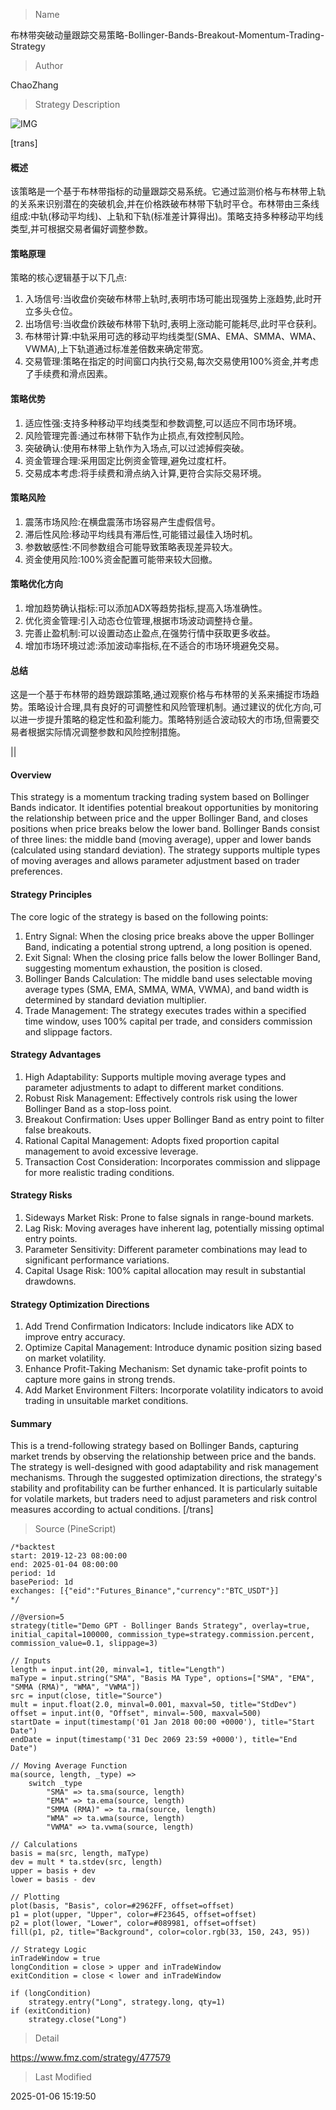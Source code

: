 
> Name

布林带突破动量跟踪交易策略-Bollinger-Bands-Breakout-Momentum-Trading-Strategy

> Author

ChaoZhang

> Strategy Description

![IMG](https://www.fmz.com/upload/asset/1bf9bcd9f4035e42efc.png)

[trans]
#### 概述
该策略是一个基于布林带指标的动量跟踪交易系统。它通过监测价格与布林带上轨的关系来识别潜在的突破机会,并在价格跌破布林带下轨时平仓。布林带由三条线组成:中轨(移动平均线)、上轨和下轨(标准差计算得出)。策略支持多种移动平均线类型,并可根据交易者偏好调整参数。

#### 策略原理
策略的核心逻辑基于以下几点:
1. 入场信号:当收盘价突破布林带上轨时,表明市场可能出现强势上涨趋势,此时开立多头仓位。
2. 出场信号:当收盘价跌破布林带下轨时,表明上涨动能可能耗尽,此时平仓获利。 
3. 布林带计算:中轨采用可选的移动平均线类型(SMA、EMA、SMMA、WMA、VWMA),上下轨道通过标准差倍数来确定带宽。
4. 交易管理:策略在指定的时间窗口内执行交易,每次交易使用100%资金,并考虑了手续费和滑点因素。

#### 策略优势
1. 适应性强:支持多种移动平均线类型和参数调整,可以适应不同市场环境。
2. 风险管理完善:通过布林带下轨作为止损点,有效控制风险。
3. 突破确认:使用布林带上轨作为入场点,可以过滤掉假突破。
4. 资金管理合理:采用固定比例资金管理,避免过度杠杆。
5. 交易成本考虑:将手续费和滑点纳入计算,更符合实际交易环境。

#### 策略风险
1. 震荡市场风险:在横盘震荡市场容易产生虚假信号。
2. 滞后性风险:移动平均线具有滞后性,可能错过最佳入场时机。
3. 参数敏感性:不同参数组合可能导致策略表现差异较大。
4. 资金使用风险:100%资金配置可能带来较大回撤。

#### 策略优化方向
1. 增加趋势确认指标:可以添加ADX等趋势指标,提高入场准确性。
2. 优化资金管理:引入动态仓位管理,根据市场波动调整持仓量。
3. 完善止盈机制:可以设置动态止盈点,在强势行情中获取更多收益。
4. 增加市场环境过滤:添加波动率指标,在不适合的市场环境避免交易。

#### 总结
这是一个基于布林带的趋势跟踪策略,通过观察价格与布林带的关系来捕捉市场趋势。策略设计合理,具有良好的可调整性和风险管理机制。通过建议的优化方向,可以进一步提升策略的稳定性和盈利能力。策略特别适合波动较大的市场,但需要交易者根据实际情况调整参数和风险控制措施。

|| 

#### Overview
This strategy is a momentum tracking trading system based on Bollinger Bands indicator. It identifies potential breakout opportunities by monitoring the relationship between price and the upper Bollinger Band, and closes positions when price breaks below the lower band. Bollinger Bands consist of three lines: the middle band (moving average), upper and lower bands (calculated using standard deviation). The strategy supports multiple types of moving averages and allows parameter adjustment based on trader preferences.

#### Strategy Principles
The core logic of the strategy is based on the following points:
1. Entry Signal: When the closing price breaks above the upper Bollinger Band, indicating a potential strong uptrend, a long position is opened.
2. Exit Signal: When the closing price falls below the lower Bollinger Band, suggesting momentum exhaustion, the position is closed.
3. Bollinger Bands Calculation: The middle band uses selectable moving average types (SMA, EMA, SMMA, WMA, VWMA), and band width is determined by standard deviation multiplier.
4. Trade Management: The strategy executes trades within a specified time window, uses 100% capital per trade, and considers commission and slippage factors.

#### Strategy Advantages
1. High Adaptability: Supports multiple moving average types and parameter adjustments to adapt to different market conditions.
2. Robust Risk Management: Effectively controls risk using the lower Bollinger Band as a stop-loss point.
3. Breakout Confirmation: Uses upper Bollinger Band as entry point to filter false breakouts.
4. Rational Capital Management: Adopts fixed proportion capital management to avoid excessive leverage.
5. Transaction Cost Consideration: Incorporates commission and slippage for more realistic trading conditions.

#### Strategy Risks
1. Sideways Market Risk: Prone to false signals in range-bound markets.
2. Lag Risk: Moving averages have inherent lag, potentially missing optimal entry points.
3. Parameter Sensitivity: Different parameter combinations may lead to significant performance variations.
4. Capital Usage Risk: 100% capital allocation may result in substantial drawdowns.

#### Strategy Optimization Directions
1. Add Trend Confirmation Indicators: Include indicators like ADX to improve entry accuracy.
2. Optimize Capital Management: Introduce dynamic position sizing based on market volatility.
3. Enhance Profit-Taking Mechanism: Set dynamic take-profit points to capture more gains in strong trends.
4. Add Market Environment Filters: Incorporate volatility indicators to avoid trading in unsuitable market conditions.

#### Summary
This is a trend-following strategy based on Bollinger Bands, capturing market trends by observing the relationship between price and the bands. The strategy is well-designed with good adaptability and risk management mechanisms. Through the suggested optimization directions, the strategy's stability and profitability can be further enhanced. It is particularly suitable for volatile markets, but traders need to adjust parameters and risk control measures according to actual conditions.
[/trans]



> Source (PineScript)

``` pinescript
/*backtest
start: 2019-12-23 08:00:00
end: 2025-01-04 08:00:00
period: 1d
basePeriod: 1d
exchanges: [{"eid":"Futures_Binance","currency":"BTC_USDT"}]
*/

//@version=5
strategy(title="Demo GPT - Bollinger Bands Strategy", overlay=true, initial_capital=100000, commission_type=strategy.commission.percent, commission_value=0.1, slippage=3)

// Inputs
length = input.int(20, minval=1, title="Length")
maType = input.string("SMA", "Basis MA Type", options=["SMA", "EMA", "SMMA (RMA)", "WMA", "VWMA"])
src = input(close, title="Source")
mult = input.float(2.0, minval=0.001, maxval=50, title="StdDev")
offset = input.int(0, "Offset", minval=-500, maxval=500)
startDate = input(timestamp('01 Jan 2018 00:00 +0000'), title="Start Date")
endDate = input(timestamp('31 Dec 2069 23:59 +0000'), title="End Date")

// Moving Average Function
ma(source, length, _type) =>
    switch _type
        "SMA" => ta.sma(source, length)
        "EMA" => ta.ema(source, length)
        "SMMA (RMA)" => ta.rma(source, length)
        "WMA" => ta.wma(source, length)
        "VWMA" => ta.vwma(source, length)

// Calculations
basis = ma(src, length, maType)
dev = mult * ta.stdev(src, length)
upper = basis + dev
lower = basis - dev

// Plotting
plot(basis, "Basis", color=#2962FF, offset=offset)
p1 = plot(upper, "Upper", color=#F23645, offset=offset)
p2 = plot(lower, "Lower", color=#089981, offset=offset)
fill(p1, p2, title="Background", color=color.rgb(33, 150, 243, 95))

// Strategy Logic
inTradeWindow = true
longCondition = close > upper and inTradeWindow
exitCondition = close < lower and inTradeWindow

if (longCondition)
    strategy.entry("Long", strategy.long, qty=1)
if (exitCondition)
    strategy.close("Long")

```

> Detail

https://www.fmz.com/strategy/477579

> Last Modified

2025-01-06 15:19:50
